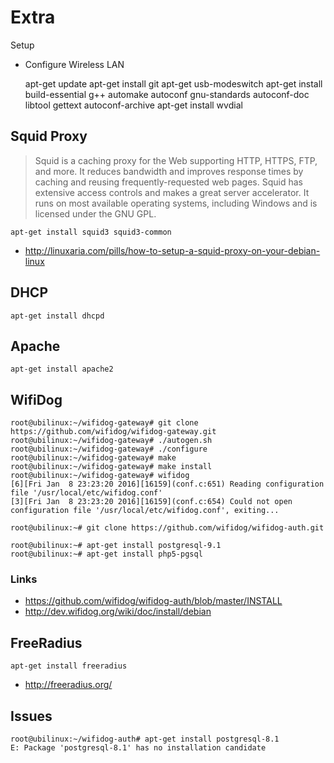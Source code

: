 Extra
==

Setup

- Configure Wireless LAN


    apt-get update
    apt-get install git
    apt-get usb-modeswitch
    apt-get install build-essential g++ automake autoconf gnu-standards autoconf-doc libtool gettext autoconf-archive
    apt-get install wvdial

## Squid Proxy

> Squid is a caching proxy for the Web supporting HTTP, HTTPS, FTP, and more. It reduces bandwidth and improves response times by caching and reusing frequently-requested web pages. Squid has extensive access controls and makes a great server accelerator. It runs on most available operating systems, including Windows and is licensed under the GNU GPL.


    apt-get install squid3 squid3-common


- http://linuxaria.com/pills/how-to-setup-a-squid-proxy-on-your-debian-linux

## DHCP


    apt-get install dhcpd


## Apache


    apt-get install apache2


## WifiDog

    root@ubilinux:~/wifidog-gateway# git clone https://github.com/wifidog/wifidog-gateway.git
    root@ubilinux:~/wifidog-gateway# ./autogen.sh
    root@ubilinux:~/wifidog-gateway# ./configure
    root@ubilinux:~/wifidog-gateway# make
    root@ubilinux:~/wifidog-gateway# make install
    root@ubilinux:~/wifidog-gateway# wifidog 
    [6][Fri Jan  8 23:23:20 2016][16159](conf.c:651) Reading configuration file '/usr/local/etc/wifidog.conf'
    [3][Fri Jan  8 23:23:20 2016][16159](conf.c:654) Could not open configuration file '/usr/local/etc/wifidog.conf', exiting...

    root@ubilinux:~# git clone https://github.com/wifidog/wifidog-auth.git
    
    root@ubilinux:~# apt-get install postgresql-9.1
    root@ubilinux:~# apt-get install php5-pgsql
    
    
### Links

- https://github.com/wifidog/wifidog-auth/blob/master/INSTALL
- http://dev.wifidog.org/wiki/doc/install/debian


## FreeRadius

    apt-get install freeradius


- http://freeradius.org/


## Issues

    root@ubilinux:~/wifidog-auth# apt-get install postgresql-8.1
    E: Package 'postgresql-8.1' has no installation candidate
